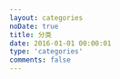 ```yaml
---
layout: categories
noDate: true
title: 分类
date: 2016-01-01 00:00:01
type: 'categories'
comments: false
---
```

